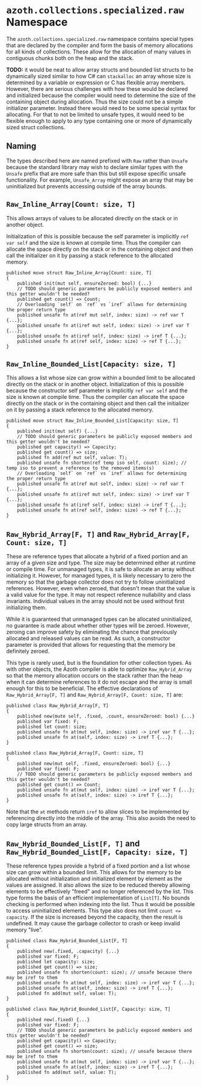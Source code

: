 # `azoth.collections.specialized.raw` Namespace

The `azoth.collections.specialized.raw` namespace contains special types that are declared by the
compiler and form the basis of memory allocations for all kinds of collections. These allow for the
allocation of many values in contiguous chunks both on the heap and the stack.

**TODO:** it would be neat to allow array structs and bounded list structs to be dynamically sized
similar to how C# can `stackalloc` an array whose size is determined by a variable or expression or
C has flexible array members. However, there are serious challenges with how these would be declared
and initialized because the compiler would need to determine the size of the containing object
during allocation. Thus the size could not be a simple initializer parameter. Instead there would
need to be some special syntax for allocating. For that to not be limited to unsafe types, it would
need to be flexible enough to apply to any type containing one or more of dynamically sized struct
collections.

## Naming

The types described here are named prefixed with `Raw` rather than `Unsafe` because the standard
library may wish to declare similar types with the `Unsafe` prefix that are more safe than this but
still expose specific unsafe functionality. For example, `Unsafe_Array` might expose an array that
may be uninitialized but prevents accessing outside of the array bounds.

## `Raw_Inline_Array[Count: size, T]`

This allows arrays of values to be allocated directly on the stack or in another object.

Initialization of this is possible because the self parameter is implicitly `ref var self` and the
size is known at compile time. Thus the compiler can allocate the space directly on the stack or in
the containing object and then call the initializer on it by passing a stack reference to the
allocated memory.

```azoth
published move struct Raw_Inline_Array[Count: size, T]
{
    published init(mut self, ensureZeroed: bool) {...}
    // TODO should generic parameters be publicly exposed members and this getter wouldn't be needed?
    published get count() => Count;
    // Overloading `self` on `ref` vs `iref` allows for determining the proper return type
    published unsafe fn at(ref mut self, index: size) -> ref var T {...};
    published unsafe fn at(iref mut self, index: size) -> iref var T {...};
    published unsafe fn at(iref self, index: size) -> iref T {...};
    published unsafe fn at(ref self, index: size) -> ref T {...};
}
```

## `Raw_Inline_Bounded_List[Capacity: size, T]`

This allows a list whose size can grow within a bounded limit to be allocated directly on the stack
or in another object. Initialization of this is possible because the constructor self parameter is
implicitly `ref var self` and the size is known at compile time. Thus the compiler can allocate the
space directly on the stack or in the containing object and then call the initializer on it by
passing a stack reference to the allocated memory.

```azoth
published move struct Raw_Inline_Bounded_List[Capacity: size, T]
{
    published init(mut self) {...}
    // TODO should generic parameters be publicly exposed members and this getter wouldn't be needed?
    published get capacity() => Capacity;
    published get count() => size;
    published fn add(ref mut self, value: T);
    published unsafe fn shorten(ref temp iso self, count: size); // temp iso to prevent a reference to the removed items(s)
    // Overloading `self` on `ref` vs `iref` allows for determining the proper return type
    published unsafe fn at(ref mut self, index: size) -> ref var T {...};
    published unsafe fn at(iref mut self, index: size) -> iref var T {...};
    published unsafe fn at(iref self, index: size) -> iref T {...};
    published unsafe fn at(ref self, index: size) -> ref T {...};
}
```

## `Raw_Hybrid_Array[F, T]` and `Raw_Hybrid_Array[F, Count: size, T]`

These are reference types that allocate a hybrid of a fixed portion and an array of a given size and
type. The size may be determined either at runtime or compile time. For unmanaged types, it is safe
to allocate an array without initializing it. However, for managed types, it is likely necessary to
zero the memory so that the garbage collector does not try to follow uninitialized references.
However, even when zeroed, that doesn't mean that the value is a valid value for the type. It may
not respect reference nullability and class invariants. Individual values in the array should not be
used without first initializing them.

While it is guaranteed that unmanaged types can be allocated uninitialized, no guarantee is made
about whether other types will be zeroed. However, zeroing can improve safety by eliminating the
chance that previously allocated and released values can be read. As such, a constructor parameter
is provided that allows for requesting that the memory be definitely zeroed.

This type is rarely used, but is the foundation for other collection types. As with other objects,
the Azoth compiler is able to optimize `Raw_Hybrid_Array` so that the memory allocation occurs on
the stack rather than the heap when it can determine references to it do not escape and the array is
small enough for this to be beneficial. The effective declarations of `Raw_Hybrid_Array[F, T]` and
`Raw_Hybrid_Array[F, Count: size, T]` are:

```azoth
published class Raw_Hybrid_Array[F, T]
{
    published new(mute self, .fixed, .count, ensureZeroed: bool) {...}
    published var fixed: F;
    published let count: size;
    published unsafe fn at(mut self, index: size) -> iref var T {...};
    published unsafe fn at(self, index: size) -> iref T {...};
}

published class Raw_Hybrid_Array[F, Count: size, T]
{
    published new(mut self, .fixed, ensureZeroed: bool) {...}
    published var fixed: F;
    // TODO should generic parameters be publicly exposed members and this getter wouldn't be needed?
    published get count() => Count;
    published unsafe fn at(mut self, index: size) -> iref var T {...};
    published unsafe fn at(self, index: size) -> iref T {...};
}
```

Note that the `at` methods return `iref` to allow slices to be implemented by referencing directly
into the middle of the array. This also avoids the need to copy large structs from an array.

## `Raw_Hybrid_Bounded_List[F, T]` and `Raw_Hybrid_Bounded_List[F, Capacity: size, T]`

These reference types provide a hybrid of a fixed portion and a list whose size can grow within a
bounded limit. This allows for the memory to be allocated without initialization and initialized
element by element as the values are assigned. It also allows the size to be reduced thereby
allowing elements to be effectively "freed" and no longer referenced by the list. This type forms
the basis of an efficient implementation of `List[T]`. No bounds checking is performed when indexing
into the list. Thus it would be possible to access uninitialized elements. This type also does not
limit `count <= capacity`. If the size is increased beyond the capacity, then the result is
undefined. It may cause the garbage collector to crash or keep invalid memory "live".

```azoth
published class Raw_Hybrid_Bounded_List[F, T]
{
    published new(.fixed, .capacity) {...}
    published var fixed: F;
    published let capacity: size;
    published get count() => size;
    published unsafe fn shorten(count: size); // unsafe because there may be iref to them
    published unsafe fn at(mut self, index: size) -> iref var T {...};
    published unsafe fn at(self, index: size) -> iref T {...};
    published fn add(mut self, value: T);
}

published class Raw_Hybrid_Bounded_List[F, Capacity: size, T]
{
    published new(.fixed) {...}
    published var fixed: F;
    // TODO should generic parameters be publicly exposed members and this getter wouldn't be needed?
    published get capacity() => Capacity;
    published get count() => size;
    published unsafe fn shorten(count: size); // unsafe because there may be iref to them
    published unsafe fn at(mut self, index: size) -> iref var T {...};
    published unsafe fn at(self, index: size) -> iref T {...};
    published fn add(mut self, value: T);
}
```
